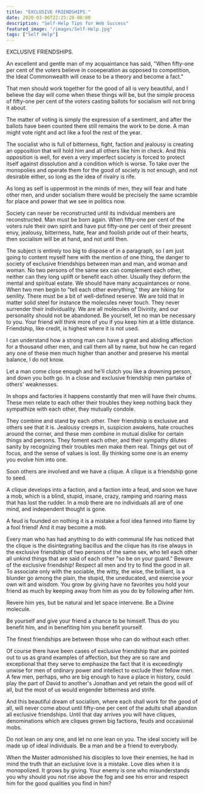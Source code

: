 ```yaml
---
title: "EXCLUSIVE FRIENDSHIPS."
date: 2020-03-06T22:25:28-08:00
description: "Self-Help Tips for Web Success"
featured_image: "/images/Self-Help.jpg"
tags: ["Self Help"]
---
```


EXCLUSIVE FRIENDSHIPS. 

An excellent and gentle man of my acquaintance has said, "When fifty-one per cent of the voters believe in cooeperation as opposed to competition, the Ideal Commonwealth will cease to be a theory and become a fact." 

That men should work together for the good of all is very beautiful, and I believe the day will come when these things will be, but the simple process of fifty-one per cent of the voters casting ballots for socialism will not bring it about. 

The matter of voting is simply the expression of a sentiment, and after the ballots have been counted there still remains the work to be done. A man might vote right and act like a fool the rest of the year. 

The socialist who is full of bitterness, fight, faction and jealousy is creating an opposition that will hold him and all others like him in check. And this opposition is well, for even a very imperfect society is forced to protect itself against dissolution and a condition which is worse. To take over the monopolies and operate them for the good of society is not enough, and not desirable either, so long as the idea of rivalry is rife. 

As long as self is uppermost in the minds of men, they will fear and hate other men, and under socialism there would be precisely the same scramble for place and power that we see in politics now. 

Society can never be reconstructed until its individual members are reconstructed. Man must be born again. When fifty-one per cent of the voters rule their own spirit and have put fifty-one per cent of their present envy, jealousy, bitterness, hate, fear and foolish pride out of their hearts, then socialism will be at hand, and not until then. 

The subject is entirely too big to dispose of in a paragraph, so I am just going to content myself here with the mention of one thing, the danger to society of exclusive friendships between man and man, and woman and woman. No two persons of the same sex can complement each other, neither can they long uplift or benefit each other. Usually they deform the mental and spiritual estate. We should have many acquaintances or none. When two men begin to "tell each other everything," they are hiking for senility. There must be a bit of well-defined reserve. We are told that in matter solid steel for instance the molecules never touch. They never surrender their individuality. We are all molecules of Divinity, and our personality should not be abandoned. Be yourself, let no man be necessary to you. Your friend will think more of you if you keep him at a little distance. Friendship, like credit, is highest where it is not used. 

I can understand how a strong man can have a great and abiding affection for a thousand other men, and call them all by name, but how he can regard any one of these men much higher than another and preserve his mental balance, I do not know. 

Let a man come close enough and he'll clutch you like a drowning person, and down you both go. In a close and exclusive friendship men partake of others' weaknesses. 

In shops and factories it happens constantly that men will have their chums. These men relate to each other their troubles they keep nothing back they sympathize with each other, they mutually condole. 

They combine and stand by each other. Their friendship is exclusive and others see that it is. Jealousy creeps in, suspicion awakens, hate crouches around the corner, and these men combine in mutual dislike for certain things and persons. They foment each other, and their sympathy dilutes sanity by recognizing their troubles men make them real. Things get out of focus, and the sense of values is lost. By thinking some one is an enemy you evolve him into one. 

Soon others are involved and we have a clique. A clique is a friendship gone to seed. 

A clique develops into a faction, and a faction into a feud, and soon we have a mob, which is a blind, stupid, insane, crazy, ramping and roaring mass that has lost the rudder. In a mob there are no individuals all are of one mind, and independent thought is gone. 

A feud is founded on nothing it is a mistake a fool idea fanned into flame by a fool friend! And it may become a mob. 

Every man who has had anything to do with communal life has noticed that the clique is the disintegrating bacillus and the clique has its rise always in the exclusive friendship of two persons of the same sex, who tell each other all unkind things that are said of each other "so be on your guard." Beware of the exclusive friendship! Respect all men and try to find the good in all. To associate only with the sociable, the witty, the wise, the brilliant, is a blunder go among the plain, the stupid, the uneducated, and exercise your own wit and wisdom. You grow by giving have no favorites you hold your friend as much by keeping away from him as you do by following after him. 

Revere him yes, but be natural and let space intervene. Be a Divine molecule. 

Be yourself and give your friend a chance to be himself. Thus do you benefit him, and in benefiting him you benefit yourself. 

The finest friendships are between those who can do without each other. 

Of course there have been cases of exclusive friendship that are pointed out to us as grand examples of affection, but they are so rare and exceptional that they serve to emphasize the fact that it is exceedingly unwise for men of ordinary power and intellect to exclude their fellow men. A few men, perhaps, who are big enough to have a place in history, could play the part of David to another's Jonathan and yet retain the good will of all, but the most of us would engender bitterness and strife. 

And this beautiful dream of socialism, where each shall work for the good of all, will never come about until fifty-one per cent of the adults shall abandon all exclusive friendships. Until that day arrives you will have cliques, denominations which are cliques grown big factions, feuds and occasional mobs. 

Do not lean on any one, and let no one lean on you. The ideal society will be made up of ideal individuals. Be a man and be a friend to everybody. 

When the Master admonished his disciples to love their enemies, he had in mind the truth that an exclusive love is a mistake. Love dies when it is monopolized. It grows by giving. Your enemy is one who misunderstands  you why should you not rise above the fog and see his error and respect him  for the good qualities you find in him? 


